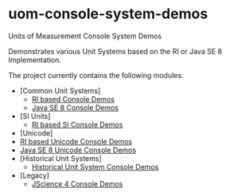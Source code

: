 uom-console-system-demos
=========

Units of Measurement Console System Demos

Demonstrates various Unit Systems based on the RI or Java SE 8 Implementation.

The project currently contains the following modules:

- [Common Unit Systems]
  - [RI based Console Demos](common)
  - [Java SE 8 Console Demos](common-java8)
- [SI Units]
  - [RI based SI Console Demos](si)
- [Unicode]
 - [RI based Unicode Console Demos](unicode)
 - [Java SE 8 Unicode Console Demos](unicode-java8)
- [Historical Unit Systems]
  - [Historical Unit System Console Demos](historical)
- [Legacy]
  - [JScience 4 Console Demos](jscience)

